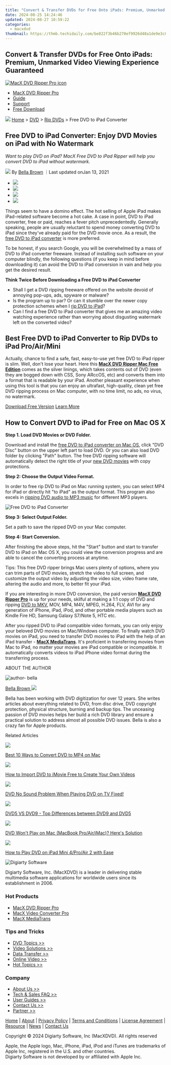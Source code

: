 ```yaml
---
title: "Convert & Transfer DVDs for Free Onto iPads: Premium, Unmarked Video Viewing Experience Guaranteed"
date: 2024-08-25 14:24:46
updated: 2024-08-27 10:59:22
categories:
  - macxdvd
thumbnail: https://thmb.techidaily.com/be822f3b46b270ef9926d48a1de9e3c012d7d2f35db231a8565a98612ff678d9.jpg
---
```


## Convert & Transfer DVDs for Free Onto iPads: Premium, Unmarked Video Viewing Experience Guaranteed

[![MacX DVD Ripper Pro icon](https://www.macxdvd.com/mac-dvd-video-converter-how-to/../image-style/new-seo/icon12.png)](https://tools.techidaily.com/macxdvd/products/)

* [MacX DVD Ripper Pro](https://tools.techidaily.com/macxdvd/products/)
* [Guide](https://tools.techidaily.com/macxdvd/products/)
* [Support](https://tools.techidaily.com/macxdvd/products/)
* [Free Download](https://tools.techidaily.com/macxdvd/products/)



![](https://www.macxdvd.com/mac-dvd-video-converter-how-to/../image-style/new-seo/icon7.png) [Home](https://tools.techidaily.com/macxdvd/products/) \> [DVD](https://tools.techidaily.com/macxdvd/products/) \> [Rip DVDs](https://tools.techidaily.com/macxdvd/products/) \> Free DVD to iPad Converter

## Free DVD to iPad Converter: Enjoy DVD Movies on iPad with No Watermark



_Want to play DVD on iPad? MacX Free DVD to iPad Ripper will help you convert DVD to iPad without watermark._

![](https://www.macxdvd.com/mac-dvd-video-converter-how-to/../image-style/new-seo/icon6.png) By [Bella Brown](https://tools.techidaily.com/macxdvd/products/) ｜Last updated onJan 13, 2021 

* [![](https://www.macxdvd.com/mac-dvd-video-converter-how-to/../image-style/new-seo/share-fa.jpg)](https://www.facebook.com/sharer/sharer.php?u=https://www.macxdvd.com/mac-dvd-video-converter-how-to/free-dvd-to-ipad-converter.htm)
* [![](https://www.macxdvd.com/mac-dvd-video-converter-how-to/../image-style/new-seo/share-tw.jpg)](https://twitter.com/intent/tweet?url=https://www.macxdvd.com/mac-dvd-video-converter-how-to/free-dvd-to-ipad-converter.htm)
* [![](https://www.macxdvd.com/mac-dvd-video-converter-how-to/../image-style/new-seo/share-go.jpg)](https://pinterest.com/pin/create/button/?url=https://www.macxdvd.com/mac-dvd-video-converter-how-to/free-dvd-to-ipad-converter.htm)
* [![](https://www.macxdvd.com/mac-dvd-video-converter-how-to/../image-style/new-seo/share-in.jpg)](https://www.linkedin.com/shareArticle?mini=true&url=https://www.macxdvd.com/mac-dvd-video-converter-how-to/free-dvd-to-ipad-converter.htm&title=&summary=https://www.macxdvd.com/mac-dvd-video-converter-how-to/free-dvd-to-ipad-converter.htm&source=)

Things seem to have a domino effect. The hot selling of Apple iPad makes iPad-related software become a hot cake. A case in point, DVD to iPad converter, free or paid, reaches a fever pitch unprecedentedly. Generally speaking, people are usually reluctant to spend money converting DVD to iPad since they've already paid for the DVD movie once. As a result, the [free DVD to iPad converter](https://tools.techidaily.com/macxdvd/products/) is more preferred. 

To be honest, if you search Google, you will be overwhelmed by a mass of DVD to iPad converter freeware. Instead of installing such software on your computer blindly, the following questions (if you keep in mind before downloading it) can avoid the DVD to iPad conversion in vain and help you get the desired result. 

**Think Twice Before Downloading a Free DVD to iPad Converter**

* Shall I get a DVD ripping freeware offered on the website devoid of annoying pop-ups, ads, spyware or malware?
* Is the program up to par? Or can it stumble over the newer copy protection schemes when I [rip DVD to iPad](https://tools.techidaily.com/macxdvd/products/)?
* Can I find a free DVD to iPad converter that gives me an amazing video watching experience rather than worrying about disgusting watermark left on the converted video?

## Best Free DVD to iPad Converter to Rip DVDs to iPad Pro/Air/Mini

Actually, chance to find a safe, fast, easy-to-use yet free DVD to iPad ripper is slim. Well, don't lose your heart. Here this [**MacX DVD Ripper Mac Free Edition**](https://tools.techidaily.com/macxdvd/products/) comes as the silver linings, which takes contents out of DVD (even they are bogged down with CSS, Sony ARccOS, etc) and converts them into a format that is readable by your iPad. Another pleasant experience when using this tool is that you can enjoy an ultrafast, high-quality, clean yet free DVD ripping process on Mac computer, with no time limit, no ads, no virus, no watermark.

[Download Free Version](https://tools.techidaily.com/macxdvd/products/) [Learn More](https://tools.techidaily.com/macxdvd/products/) 

## How to Convert DVD to iPad for Free on Mac OS X 

**Step 1\. Load DVD Movies or DVD Folder.**

 Download and install the [free DVD to iPad converter on Mac OS](https://tools.techidaily.com/macxdvd/products/), click "DVD Disc" button on the upper left part to load DVD. Or you can also load DVD folder by clicking "Path" button. The free DVD ripping software will automatically detect the right title of your [new DVD movies](https://tools.techidaily.com/macxdvd/products/) with copy protections. 

**Step 2: Choose the Output Video Format.**

In order to free rip DVD to iPad on Mac running system, you can select MP4 for iPad or directly hit "to iPad" as the output format. This program also excels in [ripping DVD audio to MP3 music](https://tools.techidaily.com/macxdvd/products/) for different MP3 players.

![Free DVD to iPad Converter](https://www.macxdvd.com/mac-dvd-video-converter-how-to/article-image/mdrmfe-0610.png) 

**Step 3: Select Output Folder.**

Set a path to save the ripped DVD on your Mac computer. 

**Step 4: Start Conversion.**

 After finishing the above steps, hit the "Start" button and start to transfer DVD to iPad on Mac OS X, you could view the conversion progress and are able to cancel the converting process at anytime.

Tips: This free DVD ripper[](https://tools.techidaily.com/macxdvd/products/) brings Mac users plenty of options, where you can trim parts of DVD movies, stretch the video to full screen, and customize the output video by adjusting the video size, video frame rate, altering the audio and more, to better fit your iPad. 

If you are interesting in more DVD conversion, the paid version [**MacX DVD Ripper Pro**](https://tools.techidaily.com/macxdvd/products/) is up for your needs, skilful at making a 1:1 copy of DVD and ripping [DVD to MKV](https://tools.techidaily.com/macxdvd/products/), MOV, MP4, M4V, MPEG, H.264, FLV, AVI for any generation of iPhone, iPad, iPod, and other portable media players such as Kindle Fire HD, Samsung Galaxy S7/Note 5, HTC etc. 

After you ripped DVD to iPad compatible video formats, you can only enjoy your beloved DVD movies on Mac/Windows computer. To finally watch DVD movies on iPad, you need to transfer DVD movies to iPad with the help of an iPad transfer - [**MacX MediaTrans**](https://tools.techidaily.com/macxdvd/products/). It's proficient in transferring movies from Mac to iPad, no matter your movies are iPad compatible or incompatible. It automatically converts videos to iPad iPhone video format during the transferring process. 

ABOUT THE AUTHOR

![author- bella](https://www.macxdvd.com/mac-dvd-video-converter-how-to/../image-style/new-seo/bella.png) 

[Bella Brown ![](https://www.macxdvd.com/mac-dvd-video-converter-how-to/../image-style/new-seo/share-in1.jpg)](https://www.linkedin.com/in/bella-brown-920145104/) 

Bella has been working with DVD digitization for over 12 years. She writes articles about everything related to DVD, from disc drive, DVD copyright protection, physical structure, burning and backup tips. The unceasing passion of DVD movies helps her build a rich DVD library and ensure a practical solution to address almost all possible DVD issues. Bella is also a crazy fan for Apple products.



Related Articles

![](https://www.macxdvd.com/mac-dvd-video-converter-how-to/../image-style/new-seo/pic7.jpg)

[Best 10 Ways to Convert DVD to MP4 on Mac](https://tools.techidaily.com/macxdvd/products/) 

![](https://www.macxdvd.com/mac-dvd-video-converter-how-to/../image-style/new-seo/pic6.jpg)

[How to Import DVD to iMovie Free to Create Your Own Videos](https://tools.techidaily.com/macxdvd/products/) 

![](https://www.macxdvd.com/mac-dvd-video-converter-how-to/../image-style/new-seo/pic5.jpg)

[DVD No Sound Problem When Playing DVD on TV Fixed!](https://tools.techidaily.com/macxdvd/products/)

![](https://www.macxdvd.com/mac-dvd-video-converter-how-to/../image-style/new-seo/pic4.jpg)

[DVD5 VS DVD9 - Top Differences between DVD9 and DVD5](https://tools.techidaily.com/macxdvd/products/) 

![](https://www.macxdvd.com/mac-dvd-video-converter-how-to/../image-style/new-seo/pic3.jpg)

[DVD Won't Play on Mac (MacBook Pro/Air/iMac)? Here's Solution](https://tools.techidaily.com/macxdvd/products/)

![](https://www.macxdvd.com/mac-dvd-video-converter-how-to/../image-style/new-seo/pic2.jpg)

[How to Play DVD on iPad Mini 4/Pro/Air 2 with Ease](https://tools.techidaily.com/macxdvd/products/) 



![Digiarty Software](https://www.macxdvd.com/mac-dvd-video-converter-how-to/../icon/logo.png) 

Digiarty Software, Inc. (MacXDVD) is a leader in delivering stable multimedia software applications for worldwide users since its establishment in 2006.

### Hot Products

* [MacX DVD Ripper Pro](https://tools.techidaily.com/macxdvd/products/)
* [MacX Video Converter Pro](https://tools.techidaily.com/macxdvd/products/)
* [MacX MediaTrans](https://tools.techidaily.com/macxdvd/products/)

### Tips and Tricks

* [DVD Topics >>](https://tools.techidaily.com/macxdvd/products/)
* [Video Solutions >>](https://tools.techidaily.com/macxdvd/products/)
* [Data Transfer >>](https://tools.techidaily.com/macxdvd/products/)
* [Online Video >>](https://tools.techidaily.com/macxdvd/products/)
* [Hot Topics >>](https://tools.techidaily.com/macxdvd/products/)

### Company

* [About Us >>](https://tools.techidaily.com/macxdvd/products/)
* [Tech & Sales FAQ >>](https://tools.techidaily.com/macxdvd/products/)
* [User Guides >>](https://tools.techidaily.com/macxdvd/products/)
* [Contact Us >>](https://tools.techidaily.com/macxdvd/products/)
* [Partner >>](https://tools.techidaily.com/macxdvd/products/)



[Home](https://tools.techidaily.com/macxdvd/products/) | [About](https://tools.techidaily.com/macxdvd/products/) | [Privacy Policy](https://tools.techidaily.com/macxdvd/products/) | [Terms and Conditions](https://tools.techidaily.com/macxdvd/products/) | [License Agreement](https://tools.techidaily.com/macxdvd/products/) | [Resource](https://tools.techidaily.com/macxdvd/products/) | [News](https://tools.techidaily.com/macxdvd/products/) | [Contact Us](https://tools.techidaily.com/macxdvd/products/)

Copyright © 2024 Digiarty Software, Inc (MacXDVD). All rights reserved

Apple, the Apple logo, Mac, iPhone, iPad, iPod and iTunes are trademarks of Apple Inc, registered in the U.S. and other countries.  
 Digiarty Software is not developed by or affiliated with Apple Inc.

<ins class="adsbygoogle"
     style="display:block"
     data-ad-format="autorelaxed"
     data-ad-client="ca-pub-7571918770474297"
     data-ad-slot="1223367746"></ins>



<ins class="adsbygoogle"
     style="display:block"
     data-ad-client="ca-pub-7571918770474297"
     data-ad-slot="8358498916"
     data-ad-format="auto"
     data-full-width-responsive="true"></ins>
